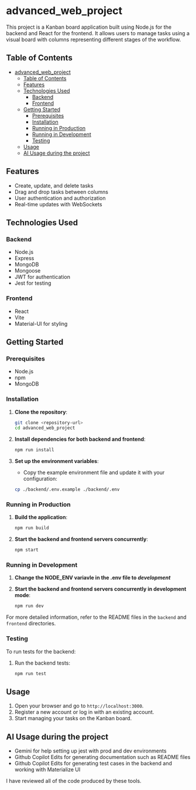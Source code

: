# advanced_web_project

This project is a Kanban board application built using Node.js for the backend and React for the frontend. It allows users to manage tasks using a visual board with columns representing different stages of the workflow.

## Table of Contents
- [advanced\_web\_project](#advanced_web_project)
  - [Table of Contents](#table-of-contents)
  - [Features](#features)
  - [Technologies Used](#technologies-used)
    - [Backend](#backend)
    - [Frontend](#frontend)
  - [Getting Started](#getting-started)
    - [Prerequisites](#prerequisites)
    - [Installation](#installation)
    - [Running in Production](#running-in-production)
    - [Running in Development](#running-in-development)
    - [Testing](#testing)
  - [Usage](#usage)
  - [AI Usage during the project](#ai-usage-during-the-project)

## Features

- Create, update, and delete tasks
- Drag and drop tasks between columns
- User authentication and authorization
- Real-time updates with WebSockets

## Technologies Used

### Backend
- Node.js
- Express
- MongoDB
- Mongoose
- JWT for authentication
- Jest for testing

### Frontend
- React
- Vite
- Material-UI for styling

## Getting Started

### Prerequisites
- Node.js
- npm
- MongoDB

### Installation

1. **Clone the repository**:
    ```sh
    git clone <repository-url>
    cd advanced_web_project
    ```

2. **Install dependencies for both backend and frontend**:
    ```sh
    npm run install
    ```

3. **Set up the environment variables**:
    - Copy the example environment file and update it with your configuration:
    ```sh
    cp ./backend/.env.example ./backend/.env
    ```

### Running in Production

1. **Build the application**:
    ```sh
    npm run build
    ```

2. **Start the backend and frontend servers concurrently**:
    ```sh
    npm start
    ```

### Running in Development

1. **Change the NODE_ENV variavle in the .env file to _development_**

2. **Start the backend and frontend servers concurrently in development mode**:
    ```sh
    npm run dev
    ```

For more detailed information, refer to the README files in the `backend` and `frontend` directories.

### Testing

To run tests for the backend:

1. Run the backend tests:
    ```sh
    npm run test
    ```

## Usage

1. Open your browser and go to `http://localhost:3000`.
2. Register a new account or log in with an existing account.
3. Start managing your tasks on the Kanban board.

## AI Usage during the project

- Gemini for help setting up jest with prod and dev environments
- Github Copilot Edits for generating documentation such as README files 
- Github Copilot Edits for generating test cases in the backend and working with Materialize UI

I have reviewed all of the code produced by these tools.